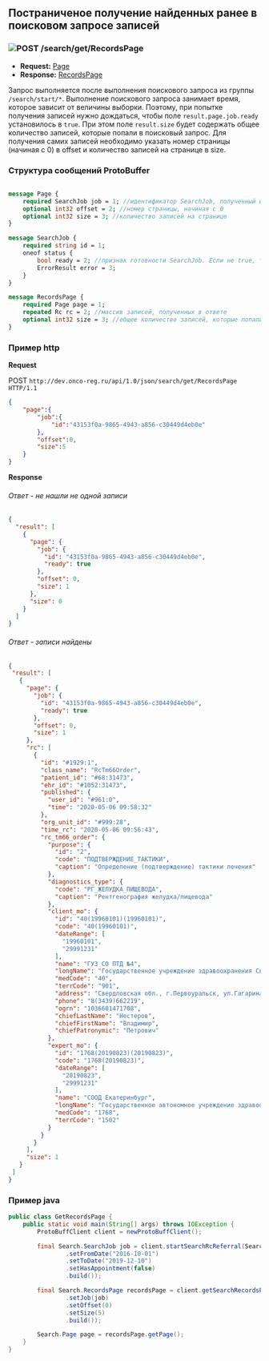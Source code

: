 ## Постраниченое получение найденных ранее в поисковом запросе записей


### ![POST](../../../../img/post.png) /search/get/RecordsPage
* **Request:** [Page](../../../../types/types.md#com.siams.med.api.Page) 
* **Response:** [RecordsPage](../../../../types/types.md#com.siams.med.api.RecordsPage)

Запрос выполняется после выполнения поискового запроса из группы `/search/start/*`.
Выполнение поискового запроса занимает время, которое зависит от величины выборки. 
Поэтому, при попытке получения записей нужно дождаться, чтобы поле `result.page.job.ready` установилось в `true`.
При этом поле `result.size` будет содержать общее количество записей, которые попали в поисковый запрос.
Для получения самих записей необходимо указать номер страницы (начиная с 0) в offset и
количество записей на странице в size.

### Структура сообщений ProtoBuffer

```proto

message Page {
    required SearchJob job = 1; //идентификатор SearchJob, полученный из запроса группы `/search/start/*`
    optional int32 offset = 2; //номер страницы, начиная с 0
    optional int32 size = 3; //количество записей на странице
}

message SearchJob {
    required string id = 1;
    oneof status {
        bool ready = 2; //признак готовности SearchJob. Если не true, то необходимо вновь повторить запрос 
        ErrorResult error = 3;
    }
}

message RecordsPage {
    required Page page = 1;
    repeated Rc rc = 2; //массив записей, полученных в ответе
    optional int32 size = 3; //общее количество записей, которые попали в поисковый запрос
}


```
### Пример http

**Request**

POST `http://dev.onco-reg.ru/api/1.0/json/search/get/RecordsPage HTTP/1.1`
```json
{
    "page":{
        "job":{
            "id":"43153f0a-9865-4943-a856-c30449d4eb0e"
        },
        "offset":0,
        "size":5
    }
}

```

**Response**

###### Ответ - не нашли не одной записи
```json
{
  "result": [
    {
      "page": {
        "job": {
          "id": "43153f0a-9865-4943-a856-c30449d4eb0e",
          "ready": true
        },
        "offset": 0,
        "size": 1
      },
      "size": 0
    }
  ]
}
```

###### Ответ - записи найдены
```json
{
 "result": [
   {
     "page": {
       "job": {
         "id": "43153f0a-9865-4943-a856-c30449d4eb0e",
         "ready": true
       },
       "offset": 0,
       "size": 1
     },
     "rc": [
       {
         "id": "#1929:1",
         "class_name": "RcTm66Order",
         "patient_id": "#68:31473",
         "ehr_id": "#1052:31473",
         "published": {
           "user_id": "#961:0",
           "time": "2020-05-06 09:58:32"
         },
         "org_unit_id": "#999:28",
         "time_rc": "2020-05-06 09:56:43",
         "rc_tm66_order": {
           "purpose": {
             "id": "2",
             "code": "ПОДТВЕРЖДЕНИЕ_ТАКТИКИ",
             "caption": "Определение (подтверждение) тактики лечения"
           },
           "diagnostics_type": {
             "code": "РГ_ЖЕЛУДКА_ПИЩЕВОДА",
             "caption": "Рентгенография желудка/пищевода"
           },
           "client_mo": {
             "id": "40(19960101)(19960101)",
             "code": "40(19960101)",
             "dateRange": [
               "19960101",
               "29991231"
             ],
             "name": "ГУЗ СО ПТД №4",
             "longName": "Государственное учреждение здравоохранения Свердловской области \"Противотуберкулезный диспансер №4\"",
             "medCode": "40",
             "terrCode": "901",
             "address": "Свердловская обл., г.Первоуральск, ул.Гагарина, 46",
             "phone": "8(3439)662219",
             "ogrn": "1036601471708",
             "chiefLastName": "Нестеров",
             "chiefFirstName": "Владимир",
             "chiefPatronymic": "Петрович"
           },
           "expert_mo": {
             "id": "1768(20190823)(20190823)",
             "code": "1768(20190823)",
             "dateRange": [
               "20190823",
               "29991231"
             ],
             "name": "СООД Екатеринбург",
             "longName": "Государственное автономное учреждение здравоохранения Свердловской области \"Свердловский областной онкологический диспансер\"",
             "medCode": "1768",
             "terrCode": "1502"
           }
         }
       }
     ],
     "size": 1
   }
 ]
}
```

### Пример java

```java
public class GetRecordsPage {
    public static void main(String[] args) throws IOException {
        ProtoBuffClient client = newProtoBuffClient();

        final Search.SearchJob job = client.startSearchRcReferral(Search.RcReferralQuery.newBuilder()
                .setFromDate("2016-10-01")
                .setToDate("2019-12-10")
                .setHasAppointment(false)
                .build());

        final Search.RecordsPage recordsPage = client.getSearchRecordsPage(Search.Page.newBuilder()
                .setJob(job)
                .setOffset(0)
                .setSize(5)
                .build());

        Search.Page page = recordsPage.getPage();
    }
}
```

